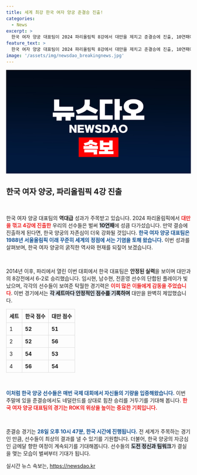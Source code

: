 ```yaml
---
title: 세계 최강 한국 여자 양궁 준결승 진출!
categories:
  - News
excerpt: >
  한국 여자 양궁 대표팀이 2024 파리올림픽 8강에서 대만을 제치고 준결승에 진출, 10연패에 한 발짝 다가갔다! 30년 역사에 이어질 그들의 위대한 여정, 기대해도 좋습니다!
feature_text: >
  한국 여자 양궁 대표팀이 2024 파리올림픽 8강에서 대만을 제치고 준결승에 진출, 10연패에 한 발짝 다가갔다! 30년 역사에 이어질 그들의 위대한 여정, 기대해도 좋습니다!
image: '/assets/img/newsdao_breakingnews.jpg'
---
```


<p><img src="/assets/img/newsdao_breakingnews.jpg" alt="firstkoreanews 속보" /></p>

<h2 data-ke-size="size26">한국 여자 양궁, 파리올림픽 4강 진출</h2>

<p data-ke-size="size16">&nbsp;</p>

<p>한국 여자 양궁 대표팀의 <b>역대급</b> 성과가 주목받고 있습니다. 2024 파리올림픽에서 <b><span style="color: #ee2323;">대만을 꺾고 4강에 진출한</span></b> 우리의 선수들은 벌써 <b><span style="background-color: #21538527;">10연패</span></b>에 성큼 다가섰습니다. 만약 결승에 진출하게 된다면, 한국 양궁의 자존심이 더욱 강화될 것입니다. <b><span style="color: #1a5490;">한국 여자 양궁 대표팀은 1988년 서울올림픽 이래 꾸준히 세계의 정점에 서는 기염을 토해 왔습니다.</span></b> 이번 성과를 살펴보며, 한국 여자 양궁의 굵직한 역사와 현재를 되짚어 보겠습니다.</p>

<p data-ke-size="size16">&nbsp;</p>

<p>2014년 이후, 파리에서 열린 이번 대회에서 한국 대표팀은 <b>안정된 실력</b>을 보이며 대만과의 8강전에서 6-2로 승리했습니다. 임시현, 남수현, 전훈영 선수의 단합된 플레이가 빛났으며, 각각의 선수들이 보여준 탁월한 경기력은 <b><span style="color: #ee2323;">이미 많은 이들에게 감동을 주었습니다</span></b>. 이번 경기에서는 <b><span style="background-color: #21538527;">각 세트마다 안정적인 점수를 기록하며</span></b> 대만을 완벽히 제압했습니다.</p>

<table style="width: 100%; border-collapse: collapse;">
<tr>
<td style="border: 1px solid #ddd; padding: 8px;"><b>세트</b></td>
<td style="border: 1px solid #ddd; padding: 8px;"><b>한국 점수</b></td>
<td style="border: 1px solid #ddd; padding: 8px;"><b>대만 점수</b></td>
</tr>
<tr>
<td style="border: 1px solid #ddd; padding: 8px;">1</td>
<td style="border: 1px solid #ddd; padding: 8px;"><b>52</b></td>
<td style="border: 1px solid #ddd; padding: 8px;"><b>51</b></td>
</tr>
<tr>
<td style="border: 1px solid #ddd; padding: 8px;">2</td>
<td style="border: 1px solid #ddd; padding: 8px;"><b>52</b></td>
<td style="border: 1px solid #ddd; padding: 8px;"><b>56</b></td>
</tr>
<tr>
<td style="border: 1px solid #ddd; padding: 8px;">3</td>
<td style="border: 1px solid #ddd; padding: 8px;"><b>54</b></td>
<td style="border: 1px solid #ddd; padding: 8px;"><b>53</b></td>
</tr>
<tr>
<td style="border: 1px solid #ddd; padding: 8px;">4</td>
<td style="border: 1px solid #ddd; padding: 8px;"><b>56</b></td>
<td style="border: 1px solid #ddd; padding: 8px;"><b>54</b></td>
</tr>
</table>

<p data-ke-size="size16">&nbsp;</p>

<p><b><span style="color: #1a5490;">이처럼 한국 양궁 선수들은 매번 국제 대회에서 자신들의 기량을 입증해왔습니다.</span></b> 이번 주말에 있을 준결승에서도 네덜란드를 상대로 힘찬 승리를 거두기를 기대해 봅니다. <b><span style="color: #ee2323;">한국 여자 양궁 대표팀의 경기는 ROK의 위상을 높이는 중요한 기회입니다.</span></b> </p>

<p data-ke-size="size16">&nbsp;</p>

<p>준결승 경기는 <b><span style="color: #1a5490;">28일 오후 10시 47분, 한국 시간에 진행됩니다.</span></b> 전 세계가 주목하는 경기인 만큼, 선수들이 최상의 결과를 낼 수 있기를 기원합니다. 더불어, 한국 양궁의 자긍심인 금메달 향한 여정이 계속되기를 기대해봅니다. 선수들의 <b><span style="background-color: #21538527;">도전 정신과 팀워크</span></b>가 결실을 맺는 모습이 벌써부터 기대가 됩니다.</p>
실시간 뉴스 속보는, <a href="https://newsdao.kr" rel="dofollow">https://newsdao.kr</a>


